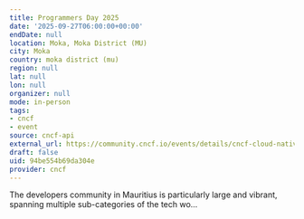 ```yaml
---
title: Programmers Day 2025
date: '2025-09-27T06:00:00+00:00'
endDate: null
location: Moka, Moka District (MU)
city: Moka
country: moka district (mu)
region: null
lat: null
lon: null
organizer: null
mode: in-person
tags:
- cncf
- event
source: cncf-api
external_url: https://community.cncf.io/events/details/cncf-cloud-native-mauritius-presents-programmers-day-2025/
draft: false
uid: 94be554b69da304e
provider: cncf
---
```

The developers community in Mauritius is particularly large and vibrant, spanning multiple sub-categories of the tech wo...
